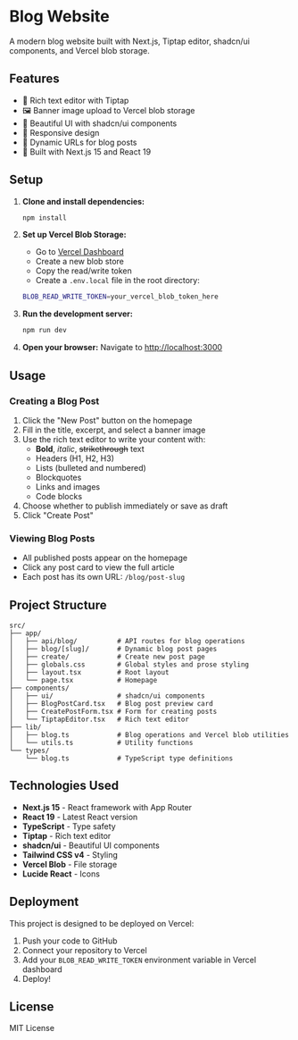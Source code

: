 # Blog Website

A modern blog website built with Next.js, Tiptap editor, shadcn/ui components, and Vercel blob storage.

## Features

-   📝 Rich text editor with Tiptap
-   🖼️ Banner image upload to Vercel blob storage
-   🎨 Beautiful UI with shadcn/ui components
-   📱 Responsive design
-   🔗 Dynamic URLs for blog posts
-   🚀 Built with Next.js 15 and React 19

## Setup

1. **Clone and install dependencies:**

    ```bash
    npm install
    ```

2. **Set up Vercel Blob Storage:**

    - Go to [Vercel Dashboard](https://vercel.com/dashboard/stores)
    - Create a new blob store
    - Copy the read/write token
    - Create a `.env.local` file in the root directory:

    ```bash
    BLOB_READ_WRITE_TOKEN=your_vercel_blob_token_here
    ```

3. **Run the development server:**

    ```bash
    npm run dev
    ```

4. **Open your browser:**
   Navigate to [http://localhost:3000](http://localhost:3000)

## Usage

### Creating a Blog Post

1. Click the "New Post" button on the homepage
2. Fill in the title, excerpt, and select a banner image
3. Use the rich text editor to write your content with:
    - **Bold**, _italic_, ~~strikethrough~~ text
    - Headers (H1, H2, H3)
    - Lists (bulleted and numbered)
    - Blockquotes
    - Links and images
    - Code blocks
4. Choose whether to publish immediately or save as draft
5. Click "Create Post"

### Viewing Blog Posts

-   All published posts appear on the homepage
-   Click any post card to view the full article
-   Each post has its own URL: `/blog/post-slug`

## Project Structure

```
src/
├── app/
│   ├── api/blog/          # API routes for blog operations
│   ├── blog/[slug]/       # Dynamic blog post pages
│   ├── create/            # Create new post page
│   ├── globals.css        # Global styles and prose styling
│   ├── layout.tsx         # Root layout
│   └── page.tsx           # Homepage
├── components/
│   ├── ui/                # shadcn/ui components
│   ├── BlogPostCard.tsx   # Blog post preview card
│   ├── CreatePostForm.tsx # Form for creating posts
│   └── TiptapEditor.tsx   # Rich text editor
├── lib/
│   ├── blog.ts            # Blog operations and Vercel blob utilities
│   └── utils.ts           # Utility functions
└── types/
    └── blog.ts            # TypeScript type definitions
```

## Technologies Used

-   **Next.js 15** - React framework with App Router
-   **React 19** - Latest React version
-   **TypeScript** - Type safety
-   **Tiptap** - Rich text editor
-   **shadcn/ui** - Beautiful UI components
-   **Tailwind CSS v4** - Styling
-   **Vercel Blob** - File storage
-   **Lucide React** - Icons

## Deployment

This project is designed to be deployed on Vercel:

1. Push your code to GitHub
2. Connect your repository to Vercel
3. Add your `BLOB_READ_WRITE_TOKEN` environment variable in Vercel dashboard
4. Deploy!

## License

MIT License
